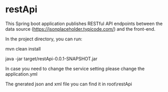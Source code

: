# restApi
This Spring boot application publishes RESTful API endpoints between the data source (https://jsonplaceholder.typicode.com/) and the front-end.

In the project directory, you can run:

mvn clean install 

java -jar target/restApi-0.0.1-SNAPSHOT.jar

In case you need to change the service setting please change the application.yml

The gnerated json and xml file you can find it in root\restApi
